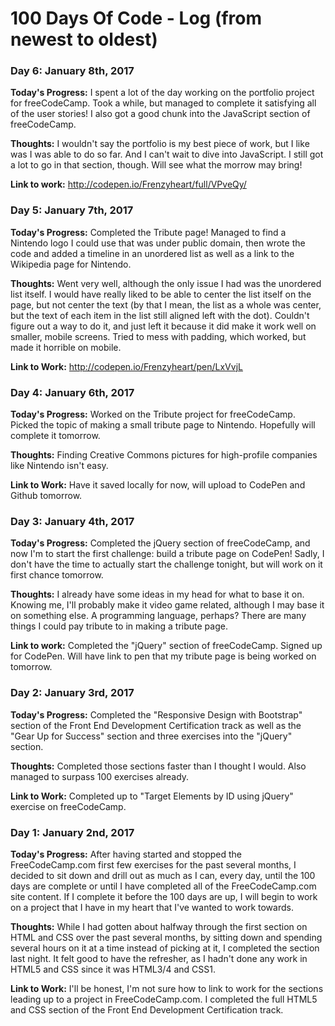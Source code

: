 # 100 Days Of Code - Log (from newest to oldest)

### Day 6: January 8th, 2017

**Today's Progress:** I spent a lot of the day working on the portfolio project for freeCodeCamp. Took a while, but managed to complete it satisfying all of the user stories! I also got a good chunk into the JavaScript section of freeCodeCamp.

**Thoughts:** I wouldn't say the portfolio is my best piece of work, but I like was I was able to do so far. And I can't wait to dive into JavaScript. I still got a lot to go in that section, though. Will see what the morrow may bring!

**Link to work:** http://codepen.io/Frenzyheart/full/VPveQy/


### Day 5: January 7th, 2017

**Today's Progress:** Completed the Tribute page! Managed to find a Nintendo logo I could use that was under public domain, then wrote the code and added a timeline in an unordered list as well as a link to the Wikipedia page for Nintendo.

**Thoughts:** Went very well, although the only issue I had was the unordered list itself. I would have really liked to be able to center the list itself on the page, but not center the text (by that I mean, the list as a whole was center, but the text of each item in the list still aligned left with the dot). Couldn't figure out a way to do it, and just left it because it did make it work well on smaller, mobile screens. Tried to mess with padding, which worked, but made it horrible on mobile.

**Link to Work:** http://codepen.io/Frenzyheart/pen/LxVvjL


### Day 4: January 6th, 2017

**Today's Progress:** Worked on the Tribute project for freeCodeCamp. Picked the topic of making a small tribute page to Nintendo. Hopefully will complete it tomorrow.

**Thoughts:** Finding Creative Commons pictures for high-profile companies like Nintendo isn't easy.

**Link to Work:** Have it saved locally for now, will upload to CodePen and Github tomorrow.


### Day 3: January 4th, 2017

**Today's Progress:** Completed the jQuery section of freeCodeCamp, and now I'm to start the first challenge: build a tribute page on CodePen! Sadly, I don't have the time to actually start the challenge tonight, but will work on it first chance tomorrow.

**Thoughts:** I already have some ideas in my head for what to base it on. Knowing me, I'll probably make it video game related, although I may base it on something else. A programming language, perhaps? There are many things I could pay tribute to in making a tribute page.

**Link to work:** Completed the "jQuery" section of freeCodeCamp. Signed up for CodePen. Will have link to pen that my tribute page is being worked on tomorrow.


### Day 2: January 3rd, 2017

**Today's Progress:** Completed the "Responsive Design with Bootstrap" section of the Front End Development Certification track as well as the "Gear Up for Success" section and three exercises into the "jQuery" section.

**Thoughts:** Completed those sections faster than I thought I would. Also managed to surpass 100 exercises already.

**Link to Work:** Completed up to "Target Elements by ID using jQuery" exercise on freeCodeCamp.


### Day 1: January 2nd, 2017

**Today's Progress:** After having started and stopped the FreeCodeCamp.com first few exercises for the past several months, I decided to sit down and drill out as much as I can, every day, until the 100 days are complete or until I have completed all of the FreeCodeCamp.com site content. If I complete it before the 100 days are up, I will begin to work on a project that I have in my heart that I've wanted to work towards.

**Thoughts:** While I had gotten about halfway through the first section on HTML and CSS over the past several months, by sitting down and spending several hours on it at a time instead of picking at it, I completed the section last night. It felt good to have the refresher, as I hadn't done any work in HTML5 and CSS since it was HTML3/4 and CSS1.

**Link to Work:** I'll be honest, I'm not sure how to link to work for the sections leading up to a project in FreeCodeCamp.com. I completed the full HTML5 and CSS section of the Front End Development Certification track.

